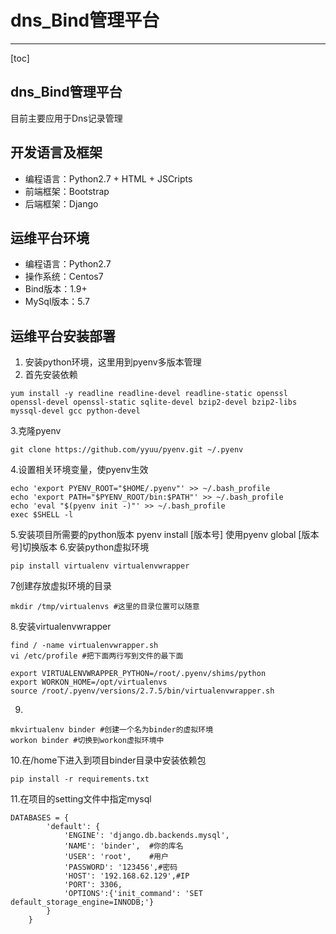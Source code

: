 # **dns_Bind管理平台**
---
[toc]
## dns_Bind管理平台
目前主要应用于Dns记录管理
## 开发语言及框架
- 编程语言：Python2.7 + HTML + JSCripts
- 前端框架：Bootstrap
- 后端框架：Django
## 运维平台环境
- 编程语言：Python2.7
- 操作系统：Centos7
- Bind版本：1.9+
- MySql版本：5.7
## 运维平台安装部署
1. 安装python环境，这里用到pyenv多版本管理
2. 首先安装依赖

```
yum install -y readline readline-devel readline-static openssl openssl-devel openssl-static sqlite-devel bzip2-devel bzip2-libs
myssql-devel gcc python-devel

```
3.克隆pyenv

```
git clone https://github.com/yyuu/pyenv.git ~/.pyenv
```
4.设置相关环境变量，使pyenv生效

```
echo 'export PYENV_ROOT="$HOME/.pyenv"' >> ~/.bash_profile
echo 'export PATH="$PYENV_ROOT/bin:$PATH"' >> ~/.bash_profile
echo 'eval "$(pyenv init -)"' >> ~/.bash_profile
exec $SHELL -l
```
5.安装项目所需要的python版本
pyenv install [版本号]
使用pyenv global [版本号]切换版本
6.安装python虚拟环境

```
pip install virtualenv virtualenvwrapper

```
7创建存放虚拟环境的目录

```
mkdir /tmp/virtualenvs #这里的目录位置可以随意
```
8.安装virtualenvwrapper

```
find / -name virtualenvwrapper.sh
vi /etc/profile #把下面两行写到文件的最下面

export VIRTUALENVWRAPPER_PYTHON=/root/.pyenv/shims/python
export WORKON_HOME=/opt/virtualenvs
source /root/.pyenv/versions/2.7.5/bin/virtualenvwrapper.sh

```
9.
```
mkvirtualenv binder #创建一个名为binder的虚拟环境
workon binder #切换到workon虚拟环境中
```

10.在/home下进入到项目binder目录中安装依赖包

```
pip install -r requirements.txt
```
11.在项目的setting文件中指定mysql

```
DATABASES = {
        'default': {
            'ENGINE': 'django.db.backends.mysql',
            'NAME': 'binder',  #你的库名
            'USER': 'root',    #用户
            'PASSWORD': '123456',#密码
            'HOST': '192.168.62.129',#IP
            'PORT': 3306,
            'OPTIONS':{'init_command': 'SET default_storage_engine=INNODB;'}
        }
    }

```




